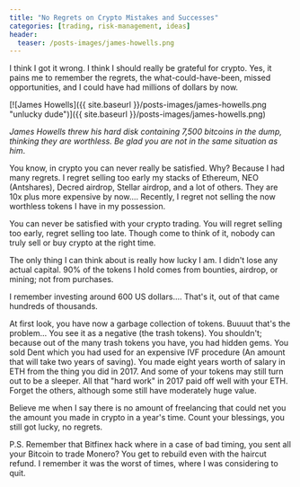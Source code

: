 ```yaml
---
title: "No Regrets on Crypto Mistakes and Successes"
categories: [trading, risk-management, ideas]
header:
  teaser: /posts-images/james-howells.png
---
```


I think I got it wrong. I think I should really be grateful for crypto. Yes, it pains me to remember the regrets, the what-could-have-been, missed 
opportunities, and I could have had millions of dollars by now.

[![James Howells]({{ site.baseurl }}/posts-images/james-howells.png "unlucky dude")]({{ site.baseurl }}/posts-images/james-howells.png)

_James Howells threw his hard disk containing 7,500 bitcoins in the dump, thinking they are worthless. Be glad you are not in the same situation as him_.

You know, in crypto you can never really be satisfied. Why? Because I had many regrets. I regret selling too early my stacks of Ethereum, NEO (Antshares), 
Decred airdrop, Stellar airdrop, and a lot of others. They are 10x plus more expensive by now.... Recently, I regret not selling the now worthless tokens 
I have in my possession. 

You can never be satisfied with your crypto trading. You will regret selling too early, regret selling too late. Though come to think of it, nobody can truly
sell or buy crypto at the right time.

The only thing I can think about is really how lucky I am. I didn't lose any actual capital. 90% of the tokens I hold comes from bounties, airdrop, or mining; not 
from purchases.

I remember investing around 600 US dollars.... That's it, out of that came hundreds of thousands.

At first look, you have now a garbage collection of tokens. Buuuut that's the problem... You see it as a negative (the trash tokens). You shouldn't; because out
of the many trash tokens you have, you had hidden gems. You sold Dent which you had used for an expensive IVF procedure (An amount that will take two years of 
saving). You made eight years worth of salary in ETH from the thing you did in 2017. And some of your tokens may still turn out to be a sleeper. All that "hard
work" in 2017 paid off well with your ETH. Forget the others, although some still have moderately huge value. 

Believe me when I say there is no amount of freelancing that could net you the amount you made in crypto in a year's time. Count your blessings, you still got 
lucky, no regrets.

P.S.
Remember that Bitfinex hack where in a case of bad timing, you sent all your Bitcoin to trade Monero? You get to rebuild even with the haircut refund. I 
remember it was the worst of times, where I was considering to quit.